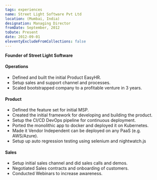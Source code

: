 ```yaml
---
tags: experiences
name: Street Light Software Pvt Ltd
location: (Mumbai, India)
designation: Managing Director
fromDate: September, 2012
toDate: Present
date: 2012-09-01
eleventyExcludeFromCollections: false
---
```

__Founder of Street Light Software__

#### Operations

* Defined and built the initial Product EasyHR. 
* Setup sales and support channel and processes.
* Scaled bootstrapped company to a profitable venture in 3 years.

#### Product

* Defined the feature set for initial MSP.
* Created the initial framework for developing and building the product.
* Setup the CI/CD DevOps pipeline for continuous deployment. 
* Ported the monolithic app to docker and deployed it on Kubernetes.
* Made it Vendor Independent can be deployed on any PaaS (e.g. AWS/Azure).
* Setup up auto regression testing using selenium and nightwatch.js

#### Sales

* Setup initial sales channel and did sales calls and demos.
* Negotiated Sales contracts and onboarding of customers.
* Conducted Webinars to increase awareness.